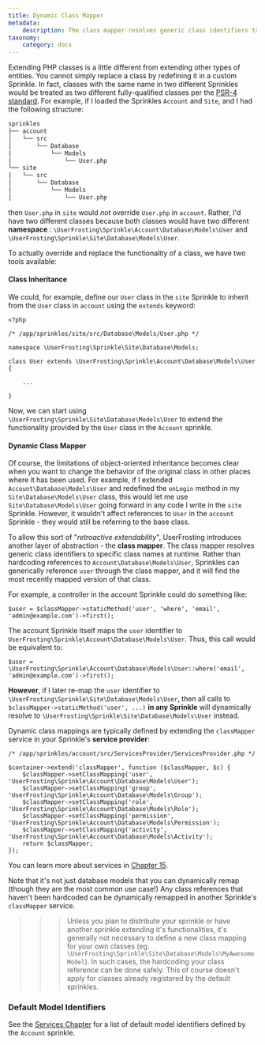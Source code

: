 ```yaml
---
title: Dynamic Class Mapper
metadata:
    description: The class mapper resolves generic class identifiers to specific class names at runtime. This makes it easy to override entire classes in your Sprinkle.
taxonomy:
    category: docs
---
```


Extending PHP classes is a little different from extending other types of entities. You cannot simply replace a class by redefining it in a custom Sprinkle. In fact, classes with the same name in two different Sprinkles would be treated as two different fully-qualified classes per the [PSR-4 standard](http://www.php-fig.org/psr/psr-4/). For example, if I loaded the Sprinkles `Account` and `Site`, and I had the following structure:

```txt
sprinkles
├── account
│   └── src
│       └── Database
|           └── Models
│               └── User.php
└── site
|   └── src
│       └── Database
|           └── Models
│               └── User.php
```

then `User.php` in `site` would *not* override `User.php` in `account`.  Rather, I'd have two different classes because both classes would have two different **namespace** : `\UserFrosting\Sprinkle\Account\Database\Models\User` and `\UserFrosting\Sprinkle\Site\Database\Models\User`.

To actually override and replace the functionality of a class, we have two tools available:

#### Class Inheritance

We could, for example, define our `User` class in the `site` Sprinkle to inherit from the `User` class in `account` using the `extends` keyword:

```
<?php

/* /app/sprinkles/site/src/Database\Models/User.php */

namespace \UserFrosting\Sprinkle\Site\Database\Models;

class User extends \UserFrosting\Sprinkle\Account\Database\Models\User
{

    ...

}

```

Now, we can start using `\UserFrosting\Sprinkle\Site\Database\Models\User` to extend the functionality provided by the `User` class in the `Account` sprinkle.

#### Dynamic Class Mapper

Of course, the limitations of object-oriented inheritance becomes clear when you want to change the behavior of the original class in other places where it has been used.  For example, if I extended `Account\Database\Models\User` and redefined the `onLogin` method in my `Site\Database\Models\User` class, this would let me use `Site\Database\Models\User` going forward in any code I write in the `site` Sprinkle.  However, it wouldn't affect references to `User` in the `account` Sprinkle - they would still be referring to the base class.

To allow this sort of "_retroactive extendability_", UserFrosting introduces another layer of abstraction - the **class mapper**.  The class mapper resolves generic class identifiers to specific class names at runtime.  Rather than hardcoding references to `Account\Database\Models\User`, Sprinkles can generically reference `user` through the class mapper, and it will find the most recently mapped version of that class.

For example, a controller in the account Sprinkle could do something like:

```
$user = $classMapper->staticMethod('user', 'where', 'email', 'admin@example.com')->first();
```

The account Sprinkle itself maps the `user` identifier to `UserFrosting\Sprinkle\Account\Database\Models\User`.  Thus, this call would be equivalent to:

```
$user = \UserFrosting\Sprinkle\Account\Database\Models\User::where('email', 'admin@example.com')->first();
```

**However**, if I later re-map the `user` identifier to `\UserFrosting\Sprinkle\Site\Database\Models\User`, then all calls to `$classMapper->staticMethod('user', ...)` **in any Sprinkle** will dynamically resolve to `\UserFrosting\Sprinkle\Site\Database\Models\User` instead.

Dynamic class mappings are typically defined by extending the `classMapper` service in your Sprinkle's **service provider**:

```
/* /app/sprinkles/account/src/ServicesProvider/ServicesProvider.php */

$container->extend('classMapper', function ($classMapper, $c) {
    $classMapper->setClassMapping('user', 'UserFrosting\Sprinkle\Account\Database\Models\User');
    $classMapper->setClassMapping('group', 'UserFrosting\Sprinkle\Account\Database\Models\Group');
    $classMapper->setClassMapping('role', 'UserFrosting\Sprinkle\Account\Database\Models\Role');
    $classMapper->setClassMapping('permission', 'UserFrosting\Sprinkle\Account\Database\Models\Permission');
    $classMapper->setClassMapping('activity', 'UserFrosting\Sprinkle\Account\Database\Models\Activity');
    return $classMapper;
});
```

You can learn more about services in [Chapter 15](/services).

Note that it's not just database models that you can dynamically remap (though they are the most common use case!)  Any class references that haven't been hardcoded can be dynamically remapped in another Sprinkle's `classMapper` service.

>>> Unless you plan to distribute your sprinkle or have another sprinkle extending it's functionalities, it's generally not necessary to define a new class mapping for your own classes (eg. `\UserFrosting\Sprinkle\Site\Database\Models\MyAwesomeModel`). In such cases, the hardcoding your class reference can be done safely. This of course doesn't apply for classes already registered by the default sprinkles.

### Default Model Identifiers

See the [Services Chapter](/services/default-services#classmapper-1) for a list of default model identifiers defined by the `Account` sprinkle.
